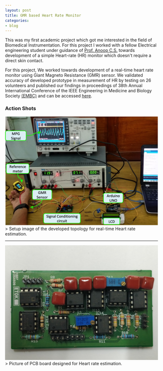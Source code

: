 ```yaml
---
layout: post
title: GMR based Heart Rate Monitor
categories:
- blog
---
```

This was my first academic project which got me interested in the field of Biomedical Instrumentation. For this project I worked with a fellow Electrical engineering student under guidance of [Prof. Anoop C.S.](https://www.iist.ac.in/avionics/anoop.cs) towards development of a simple Heart-rate (HR) monitor which doesn't require a direct skin contact. 

For this project, We worked towards development of a real-time heart rate monitor using Giant Magneto Resistance (GMR) sensor. We validated accuracy of developed prototype in measurement of HR by testing on 26 volunteers and published our findings in proceedings of 38th Annual International Conference of the IEEE Engineering in Medicine and Biology Society [(EMBC)](#) and can be accessed [here](https://ieeexplore.ieee.org/document/7591819).

### Action Shots
<img src="https://raw.githubusercontent.com/chughvinit/chughvinit.github.io/master/_HR/HR%20Setup.png" width="640px"/>
> Setup image of the developed topology for real-time Heart rate estimation.

---
<img src="https://raw.githubusercontent.com/chughvinit/chughvinit.github.io/master/_HR/IMG_20181101_153456.jpg" width="640px"/>
> Picture of PCB board designed for Heart rate estimation.
